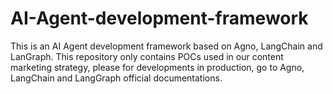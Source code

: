 # AI-Agent-development-framework

This is an AI Agent development framework based on Agno, LangChain and LanGraph. This repository only contains POCs used in our content marketing strategy, please for developments in production, go to Agno, LangChain and LangGraph official documentations.



